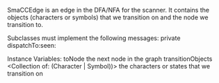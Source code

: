 SmaCCEdge is an edge in the DFA/NFA for the scanner. It contains the objects (characters or symbols) that we transition on and the node we transition to.

Subclasses must implement the following messages:
	private
		dispatchTo:seen:

Instance Variables:
	toNode	<SmaCCNode>	the next node in the graph
	transitionObjects	<Collection of: (Character | Symbol))>	the characters or states that we transition on

